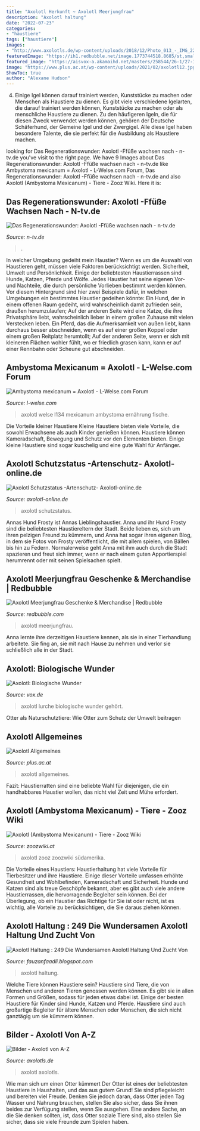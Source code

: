 ```yaml
---
title: "Axolotl Herkunft ~ Axolotl Meerjungfrau"
description: "Axolotl haltung"
date: "2022-07-23"
categories:
- "haustiere"
tags: ["haustiere"]
images:
- "http://www.axolotls.de/wp-content/uploads/2018/12/Photo_013_-_IMG_2229.jpg"
featuredImage: "https://ih1.redbubble.net/image.1773744518.8685/st,small,507x507-pad,600x600,f8f8f8.jpg"
featured_image: "https://aisvox-a.akamaihd.net/masters/258544/26-1/27-13g0m7/1420x799/2874/axolotl-biologische-wunder.jpg"
image: "https://www.plus.ac.at/wp-content/uploads/2021/02/axolotl12.jpg"
ShowToc: true
author: "Alexane Hudson"
---
```



4. Einige Igel können darauf trainiert werden, Kunststücke zu machen oder Menschen als Haustiere zu dienen.
Es gibt viele verschiedene Igelarten, die darauf trainiert werden können, Kunststücke zu machen oder als menschliche Haustiere zu dienen. Zu den häufigeren Igeln, die für diesen Zweck verwendet werden können, gehören der Deutsche Schäferhund, der Gemeine Igel und der Zwergigel. Alle diese Igel haben besondere Talente, die sie perfekt für die Ausbildung als Haustiere machen.

	

		
looking for Das Regenerationswunder: Axolotl -Ffüße wachsen nach - n-tv.de you've visit to the right page. We have 9 Images about Das Regenerationswunder: Axolotl -Ffüße wachsen nach - n-tv.de like Ambystoma mexicanum = Axolotl - L-Welse.com Forum, Das Regenerationswunder: Axolotl -Ffüße wachsen nach - n-tv.de and also Axolotl (Ambystoma Mexicanum) - Tiere - Zooz Wiki. Here it is:
		
    
## Das Regenerationswunder: Axolotl -Ffüße Wachsen Nach - N-tv.de

<img loading=lazy src="https://apps-cloud.n-tv.de/img/392384-1353190703000/16-9/750/axolotl.jpg" onerror="this.onerror=null;this.src='https://tse3.mm.bing.net/th?id=OIP.Nn8mwvWysSsWgJYIsHvMzQHaEK&amp;pid=15.1';" alt="Das Regenerationswunder: Axolotl -Ffüße wachsen nach - n-tv.de">

_Source: n-tv.de_

>. 

	

In welcher Umgebung gedeiht mein Haustier?
Wenn es um die Auswahl von Haustieren geht, müssen viele Faktoren berücksichtigt werden. Sicherheit, Umwelt und Persönlichkeit. Einige der beliebtesten Haustierrassen sind Hunde, Katzen, Pferde und Wölfe. Jedes Haustier hat seine eigenen Vor- und Nachteile, die durch persönliche Vorlieben bestimmt werden können. Vor diesem Hintergrund sind hier zwei Beispiele dafür, in welchen Umgebungen ein bestimmtes Haustier gedeihen könnte:
Ein Hund, der in einem offenen Raum gedeiht, wird wahrscheinlich damit zufrieden sein, draußen herumzulaufen; Auf der anderen Seite wird eine Katze, die ihre Privatsphäre liebt, wahrscheinlich lieber in einem großen Zuhause mit vielen Verstecken leben. Ein Pferd, das die Aufmerksamkeit von außen liebt, kann durchaus besser abschneiden, wenn es auf einer großen Koppel oder einem großen Reitplatz herumtollt; Auf der anderen Seite, wenn er sich mit kleineren Flächen wohler fühlt, wo er friedlich grasen kann, kann er auf einer Rennbahn oder Scheune gut abschneiden.

    
## Ambystoma Mexicanum = Axolotl - L-Welse.com Forum

<img loading=lazy src="https://www.l-welse.com/gallery/files/1/5/9/3/5/axolotl_2_640.jpg" onerror="this.onerror=null;this.src='https://tse4.mm.bing.net/th?id=OIP.ql2IZTm_KWAux5DbWEqLowHaE8&amp;pid=15.1';" alt="Ambystoma mexicanum = Axolotl - L-Welse.com Forum">

_Source: l-welse.com_

>axolotl welse l134 mexicanum ambystoma ernährung fische. 

	

Die Vorteile kleiner Haustiere
Kleine Haustiere bieten viele Vorteile, die sowohl Erwachsene als auch Kinder genießen können. Haustiere können Kameradschaft, Bewegung und Schutz vor den Elementen bieten. Einige kleine Haustiere sind sogar kuschelig und eine gute Wahl für Anfänger.

    
## Axolotl Schutzstatus -Artenschutz- Axolotl-online.de

<img loading=lazy src="https://www.axolotl-online.de/wp-content/uploads/2020/07/IMG_8821-1-1-211x270.jpg" onerror="this.onerror=null;this.src='https://tse4.mm.bing.net/th?id=OIP.scaSQyzaiupPD4IJtPYEswAAAA&amp;pid=15.1';" alt="Axolotl Schutzstatus -Artenschutz- Axolotl-online.de">

_Source: axolotl-online.de_

>axolotl schutzstatus. 

	

Annas Hund Frosty ist Annas Lieblingshaustier.
Anna und ihr Hund Frosty sind die beliebtesten Haustiereltern der Stadt. Beide lieben es, sich um ihren pelzigen Freund zu kümmern, und Anna hat sogar ihren eigenen Blog, in dem sie Fotos von Frosty veröffentlicht, die mit allem spielen, von Bällen bis hin zu Federn. Normalerweise geht Anna mit ihm auch durch die Stadt spazieren und freut sich immer, wenn er nach einem guten Apportierspiel herumrennt oder mit seinen Spielsachen spielt.

    
## Axolotl Meerjungfrau Geschenke &amp; Merchandise | Redbubble

<img loading=lazy src="https://ih1.redbubble.net/image.1773744518.8685/st,small,507x507-pad,600x600,f8f8f8.jpg" onerror="this.onerror=null;this.src='https://tse2.mm.bing.net/th?id=OIP.-7gWb7PXN7kVHpFH2g4XxwHaHa&amp;pid=15.1';" alt="Axolotl Meerjungfrau Geschenke &amp; Merchandise | Redbubble">

_Source: redbubble.com_

>axolotl meerjungfrau. 

	

Anna lernte ihre derzeitigen Haustiere kennen, als sie in einer Tierhandlung arbeitete. Sie fing an, sie mit nach Hause zu nehmen und verlor sie schließlich alle in der Stadt.

    
## Axolotl: Biologische Wunder

<img loading=lazy src="https://aisvox-a.akamaihd.net/masters/258544/26-1/27-13g0m7/1420x799/2874/axolotl-biologische-wunder.jpg" onerror="this.onerror=null;this.src='https://tse1.mm.bing.net/th?id=OIP.L4a6zkM8aNU5Ti4jtasYdwHaEK&amp;pid=15.1';" alt="Axolotl: Biologische Wunder">

_Source: vox.de_

>axolotl lurche biologische wunder gehört. 

	

Otter als Naturschutztiere: Wie Otter zum Schutz der Umwelt beitragen

    
## Axolotl Allgemeines

<img loading=lazy src="https://www.plus.ac.at/wp-content/uploads/2021/02/axolotl12.jpg" onerror="this.onerror=null;this.src='https://tse3.mm.bing.net/th?id=OIP.E0R3B0TX_LG6mflA7JtadAAAAA&amp;pid=15.1';" alt="Axolotl Allgemeines">

_Source: plus.ac.at_

>axolotl allgemeines. 

	

Fazit: Haustierratten sind eine beliebte Wahl für diejenigen, die ein handhabbares Haustier wollen, das nicht viel Zeit und Mühe erfordert.

    
## Axolotl (Ambystoma Mexicanum) - Tiere - Zooz Wiki

<img loading=lazy src="https://zoozwiki.at/wp-content/uploads/2018/09/axolotl7.jpg" onerror="this.onerror=null;this.src='https://tse1.mm.bing.net/th?id=OIP.swwZnumwBgiaG4eaLAD1jQHaF1&amp;pid=15.1';" alt="Axolotl (Ambystoma Mexicanum) - Tiere - Zooz Wiki">

_Source: zoozwiki.at_

>axolotl zooz zoozwiki südamerika. 

	

Die Vorteile eines Haustiers:
Haustierhaltung hat viele Vorteile für Tierbesitzer und ihre Haustiere. Einige dieser Vorteile umfassen erhöhte Gesundheit und Wohlbefinden, Kameradschaft und Sicherheit. Hunde und Katzen sind als treue Geschöpfe bekannt, aber es gibt auch viele andere Haustierrassen, die hervorragende Begleiter sein können. Bei der Überlegung, ob ein Haustier das Richtige für Sie ist oder nicht, ist es wichtig, alle Vorteile zu berücksichtigen, die Sie daraus ziehen können.

    
## Axolotl Haltung : 249 Die Wundersamen Axolotl Haltung Und Zucht Von

<img loading=lazy src="https://lh6.googleusercontent.com/proxy/ipVO8Yioe3vhoK2QEFxtsF_pPotsaXppxzaqlAp2xJhzydW22RzgTlowJDPs6oKzWP9yd4b90j0PmZ0X1FFvGc8gNym9mmVDgK_ipGvqOCFccsb4me2BXTIgif7I1V1z0kiTMnY=w1200-h630-p-k-no-nu" onerror="this.onerror=null;this.src='https://tse3.mm.bing.net/th?id=OIP.PXWTi4pS0bDE-TymEjWlmQHaIe&amp;pid=15.1';" alt="Axolotl Haltung : 249 Die Wundersamen Axolotl Haltung Und Zucht Von">

_Source: fauzanfaadli.blogspot.com_

>axolotl haltung. 

	

Welche Tiere können Haustiere sein?
Haustiere sind Tiere, die von Menschen und anderen Tieren genossen werden können. Es gibt sie in allen Formen und Größen, sodass für jeden etwas dabei ist. Einige der besten Haustiere für Kinder sind Hunde, Katzen und Pferde. Haustiere sind auch großartige Begleiter für ältere Menschen oder Menschen, die sich nicht ganztägig um sie kümmern können.

    
## Bilder - Axolotl Von A-Z

<img loading=lazy src="http://www.axolotls.de/wp-content/uploads/2018/12/Photo_013_-_IMG_2229.jpg" onerror="this.onerror=null;this.src='https://tse4.mm.bing.net/th?id=OIP.g17Qu7EYRgN2ro5Q6JiVYQHaFj&amp;pid=15.1';" alt="Bilder - Axolotl von A-Z">

_Source: axolotls.de_

>axolotl axolotls. 

	

Wie man sich um einen Otter kümmert
Der Otter ist eines der beliebtesten Haustiere in Haushalten, und das aus gutem Grund! Sie sind pflegeleicht und bereiten viel Freude. Denken Sie jedoch daran, dass Otter jeden Tag Wasser und Nahrung brauchen, stellen Sie also sicher, dass Sie ihnen beides zur Verfügung stellen, wenn Sie ausgehen. Eine andere Sache, an die Sie denken sollten, ist, dass Otter soziale Tiere sind, also stellen Sie sicher, dass sie viele Freunde zum Spielen haben.

